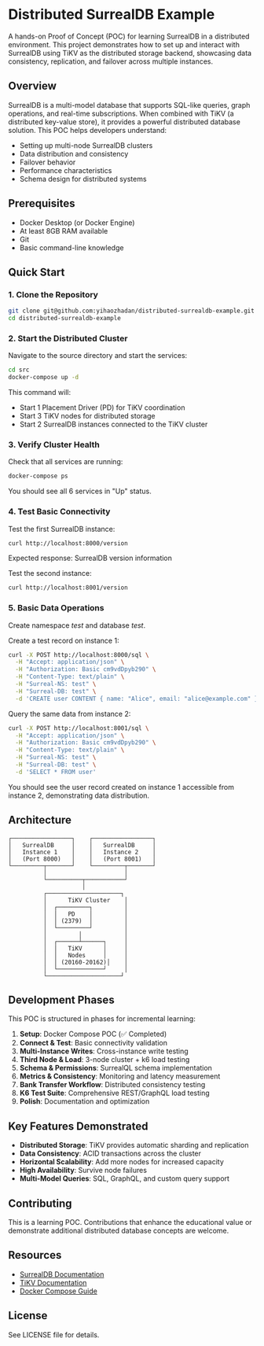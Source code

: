 # Distributed SurrealDB Example

A hands-on Proof of Concept (POC) for learning SurrealDB in a distributed environment. This project demonstrates how to set up and interact with SurrealDB using TiKV as the distributed storage backend, showcasing data consistency, replication, and failover across multiple instances.

## Overview

SurrealDB is a multi-model database that supports SQL-like queries, graph operations, and real-time subscriptions. When combined with TiKV (a distributed key-value store), it provides a powerful distributed database solution. This POC helps developers understand:

- Setting up multi-node SurrealDB clusters
- Data distribution and consistency
- Failover behavior
- Performance characteristics
- Schema design for distributed systems

## Prerequisites

- Docker Desktop (or Docker Engine)
- At least 8GB RAM available
- Git
- Basic command-line knowledge

## Quick Start

### 1. Clone the Repository

```bash
git clone git@github.com:yihaozhadan/distributed-surrealdb-example.git
cd distributed-surrealdb-example
```

### 2. Start the Distributed Cluster

Navigate to the source directory and start the services:

```bash
cd src
docker-compose up -d
```

This command will:
- Start 1 Placement Driver (PD) for TiKV coordination
- Start 3 TiKV nodes for distributed storage
- Start 2 SurrealDB instances connected to the TiKV cluster

### 3. Verify Cluster Health

Check that all services are running:

```bash
docker-compose ps
```

You should see all 6 services in "Up" status.

### 4. Test Basic Connectivity

Test the first SurrealDB instance:

```bash
curl http://localhost:8000/version
```

Expected response: SurrealDB version information

Test the second instance:

```bash
curl http://localhost:8001/version
```

### 5. Basic Data Operations
Create namespace _test_ and database _test_.

Create a test record on instance 1:

```bash
curl -X POST http://localhost:8000/sql \
  -H "Accept: application/json" \
  -H "Authorization: Basic cm9vdDpyb290" \
  -H "Content-Type: text/plain" \
  -H "Surreal-NS: test" \
  -H "Surreal-DB: test" \
  -d 'CREATE user CONTENT { name: "Alice", email: "alice@example.com" }'
```

Query the same data from instance 2:

```bash
curl -X POST http://localhost:8001/sql \
  -H "Accept: application/json" \
  -H "Authorization: Basic cm9vdDpyb290" \
  -H "Content-Type: text/plain" \
  -H "Surreal-NS: test" \
  -H "Surreal-DB: test" \
  -d 'SELECT * FROM user'
```

You should see the user record created on instance 1 accessible from instance 2, demonstrating data distribution.

## Architecture

```
┌─────────────────┐    ┌─────────────────┐
│   SurrealDB     │    │   SurrealDB     │
│   Instance 1    │    │   Instance 2    │
│   (Port 8000)   │    │   (Port 8001)   │
└─────────┬───────┘    └─────────┬───────┘
          │                      │
          └──────────┬───────────┘
                     │
          ┌─────────────────────┐
          │      TiKV Cluster    │
          │  ┌─────────┐         │
          │  │   PD    │         │
          │  │ (2379)  │         │
          │  └─────────┘         │
          │         │            │
          │  ┌──────┴──────┐     │
          │  │   TiKV      │     │
          │  │   Nodes     │     │
          │  │ (20160-20162)│    │
          │  └─────────────┘     │
          └─────────────────────┘
```

## Development Phases

This POC is structured in phases for incremental learning:

1. **Setup**: Docker Compose POC (✅ Completed)
2. **Connect & Test**: Basic connectivity validation
3. **Multi-Instance Writes**: Cross-instance write testing
4. **Third Node & Load**: 3-node cluster + k6 load testing
5. **Schema & Permissions**: SurrealQL schema implementation
6. **Metrics & Consistency**: Monitoring and latency measurement
7. **Bank Transfer Workflow**: Distributed consistency testing
8. **K6 Test Suite**: Comprehensive REST/GraphQL load testing
9. **Polish**: Documentation and optimization

## Key Features Demonstrated

- **Distributed Storage**: TiKV provides automatic sharding and replication
- **Data Consistency**: ACID transactions across the cluster
- **Horizontal Scalability**: Add more nodes for increased capacity
- **High Availability**: Survive node failures
- **Multi-Model Queries**: SQL, GraphQL, and custom query support

## Contributing

This is a learning POC. Contributions that enhance the educational value or demonstrate additional distributed database concepts are welcome.

## Resources

- [SurrealDB Documentation](https://surrealdb.com/docs)
- [TiKV Documentation](https://tikv.org/)
- [Docker Compose Guide](https://docs.docker.com/compose/)

## License

See LICENSE file for details.
